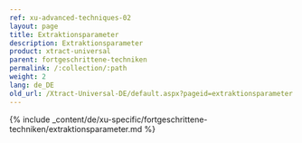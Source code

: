 ```yaml
---
ref: xu-advanced-techniques-02
layout: page
title: Extraktionsparameter
description: Extraktionsparameter
product: xtract-universal
parent: fortgeschrittene-techniken
permalink: /:collection/:path
weight: 2
lang: de_DE
old_url: /Xtract-Universal-DE/default.aspx?pageid=extraktionsparameter
---
```

{% include _content/de/xu-specific/fortgeschrittene-techniken/extraktionsparameter.md %}
  


